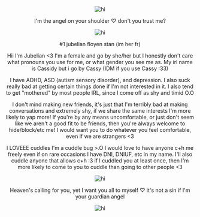 <p align="center"> <img src="https://cdn.discordapp.com/attachments/1130370273263235253/1424104682971730020/Tumblr_l_148215707944292.jpg?ex=68e2bc57&is=68e16ad7&hm=932d62aec18ba357d38ff9a13e359a9fb7c37322256e2146b54da5ef779656d2" alt="hi" />


<p align="center"> I'm the angel on your shoulder ♡ don't you trust me?

<p align="center"> <img src="https://cdn.discordapp.com/attachments/1130370273263235253/1424104002345238538/Tumblr_l_148011209472495.jpg?ex=68e2bbb4&is=68e16a34&hm=3ab848b980f9aedc13ce4c6793e9b8596f64b78a099aa4b0af867e013fd8126c" alt="hi" />

<p align="center"> #1 jubelian floyen stan (im her fr)

<p align="center"> Hii I'm Jubelian <3 I'm a female and go by she/her but I honestly don't care what pronouns you use for me, or what gender you see me as. My irl name is Cassidy but i go by Cassy (IDM if you use Cassy :33)

<p align="center"> I have ADHD, ASD (autism sensory disorder), and depression. I also suck really bad at getting certain things done if I'm not interested in it. I also tend to get "mothered" by most people IRL, since I come off as shy and timid O.O

<p align="center"> I don't mind making new friends, it's just that I'm terribly bad at making conversations and extremely shy, if we share the same interests I'm more likely to yap more! If you're by any means uncomfortable, or just don't seem like we aren't a good fit to be friends, then you're always welcome to hide/block/etc me! I would want you to do whatever you feel comfortable, even if we are strangers <3

<p align="center"> I LOVEEE cuddles I'm a cuddle bug >.O I would love to have anyone c+h me freely even if on rare occasions I have DNI, DNIUF, etc in my name. I'll also cuddle anyone that allows c+h :3 if I cuddled you at least once, then I'm more likely to come to you to cuddle than going to other people <3 

<p align="center"> <img src="https://media.discordapp.net/attachments/1411165575593332796/1421888506640470056/Tumblr_l_888204844252579.jpg?ex=68daac5d&is=68d95add&hm=c6d5c2b1aa8b2732c22d63ec7a63e5246ef34c680f834334555ca05abba13422&=&format=webp&width=1376&height=888" alt="hi" />

<p align="center"> Heaven's calling for you, yet I want you all to myself ♡ it's not a sin if I'm your guardian angel


<p align="center"> <img src="https://media.discordapp.net/attachments/1411165575593332796/1421888506204000276/Tumblr_l_888219031978667.jpg?ex=68daac5d&is=68d95add&hm=621718c9a9bc4f9a5fbc298194bf900b2c73ed49632cdb5c1b00868858b80fb4&=&format=webp&width=1376&height=127" alt="hi" />
